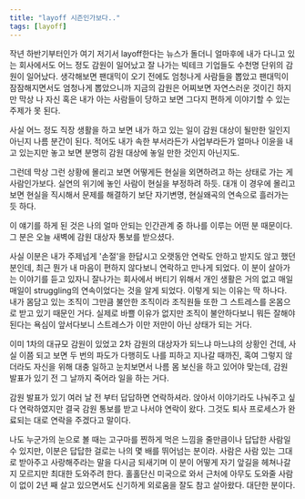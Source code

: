 ```yaml
---
title: "layoff 시즌인가보다.."
tags: [layoff]
---
```


작년 하반기부터인가 여기 저기서 layoff한다는 뉴스가 돌더니 얼마후에 내가 다니고 있는 회사에서도 어느 정도 감원이 일어났고 잘 나가는 빅테크 기업들도 수천명 단위의 감원이 일어났다. 생각해보면 팬대믹이 오기 전에도 엄청나게 사람들을 뽑았고 팬대믹이 잠잠해지면서도 엄청나게 뽑았으니까 지금의 감원은 어찌보면 자연스러운 것이긴 하지만 막상 나 자신 혹은 내가 아는 사람들이 당하고 보면 그다지 편하게 이야기할 수 있는 주제가 못 된다.

사실 어느 정도 직장 생활을 하고 보면 내가 하고 있는 일이 감원 대상이 될만한 일인지 아닌지 나름 분간이 된다. 적어도 내가 속한 부서라든가 사업부라든가 얼마나 이윤을 내고 있는지만 놓고 보면 분명히 감원 대상에 놓일 만한 것인지 아닌지도.

그런데 막상 그런 상황에 몰리고 보면 어떻게든 현실을 외면하려고 하는 상태로 가는 게 사람인가보다. 실연의 위기에 놓인 사람이 현실을 부정하려 하듯. 대개 이 경우에 몰리고 보면 현실을 직시해서 문제를 해결하기 보단 자기변명, 현실왜곡의 연속으로 흘러가는 듯 하다.

이 얘기를 하게 된 것은 나의 얼마 안되는 인간관계 중 하나를 이루는 어떤 분 때문이다. 그 분은 오늘 새벽에 감원 대상자 통보를 받으셨다. 

사실 이분은 내가 주제넘게 '손절'을 한답시고 오랫동안 연락도 안하고 받지도 않고 했던 분인데, 최근 뭔가 내 마음이 편하지 않다보니 연락하고 만나게 되었다. 이 분이 살아가는 이야기를 듣고 있자니 잘나가는 회사에서 버티기 위해서 개인 생활은 거의 없고 매일 매일이 struggling의 연속이었다는 것을 알게 되었다. 이렇게 되는 이유는 딱 하나다. 내가 몸담고 있는 조직이 그만큼 불안한 조직이라 조직원들 또한 그 스트레스를 온몸으로 받고 있기 때문인 거다. 실제로 바쁠 이유가 없지만 조직이 불안하다보니 뭐든 잘해야 된다는 욕심이 앞서다보니 스트레스가 이만 저만이 아닌 상태가 되는 거다.

이미 1차의 대규모 감원이 있었고 2차 감원의 대상자가 되느냐 마느냐의 상황인 건데, 사실 이쯤 되고 보면 두 번의 파도가 다행히도 나를 피하고 지나갈 때까진, 혹여 그렇지 않더라도 자신을 위해 대충 일하고 눈치보면서 나름 몸 보신을 하고 있어야 맞는데, 감원 발표가 있기 전 그 날까지 죽어라 일을 하는 거다. 

감원 발표가 있기 여러 날 전 부터 답답하면 연락하셔라. 앉아서 이야기라도 나눠주고 싶다 연락하였지만 결국 감원 통보를 받고 나서야 연락이 왔다. 그것도 퇴사 프로세스가 완료되는 대로 연락을 주겠다고 말이다.

나도 누군가의 눈으로 볼 때는 고구마를 찐하게 먹은 느낌을 줄만큼이나 답답한 사람일 수 있지만, 이분은 답답한 걸로는 나의 몇 배를 뛰어넘는 분이라. 사람은 사람 있는 그대로 받아주고 사랑해주라는 말을 다시금 되새기며 이 분이 어떻게 자기 앞길을 헤쳐나갈지 모르지만 최대한 도와주려 한다. 홀홀단신 미국으로 와서 근처에 아무도 도와줄 사람이 없이 2년 째 살고 있으면서도 신기하게 외로움을 잘도 참고 살아왔다. 대단한 분이다.
